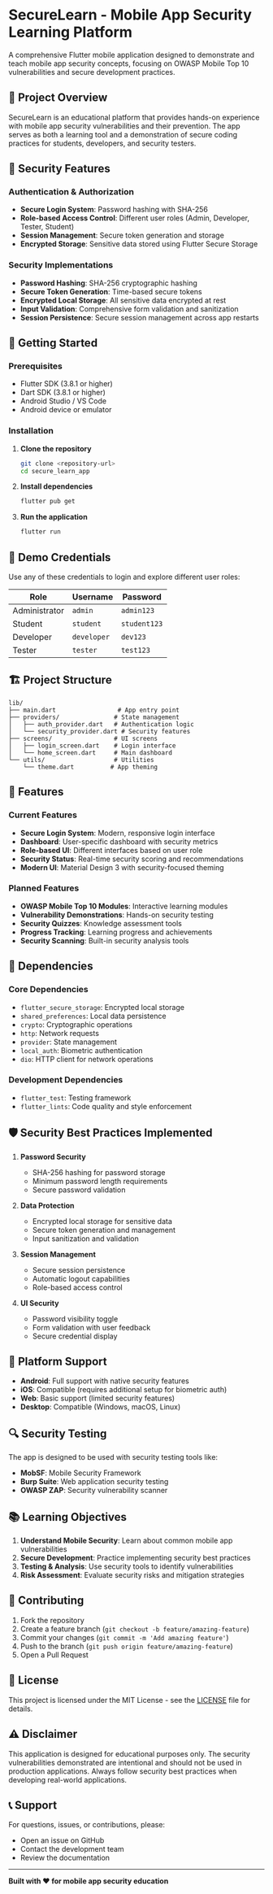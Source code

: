 # SecureLearn - Mobile App Security Learning Platform

A comprehensive Flutter mobile application designed to demonstrate and teach mobile app security concepts, focusing on OWASP Mobile Top 10 vulnerabilities and secure development practices.

## 🎯 Project Overview

SecureLearn is an educational platform that provides hands-on experience with mobile app security vulnerabilities and their prevention. The app serves as both a learning tool and a demonstration of secure coding practices for students, developers, and security testers.

## 🔐 Security Features

### Authentication & Authorization
- **Secure Login System**: Password hashing with SHA-256
- **Role-based Access Control**: Different user roles (Admin, Developer, Tester, Student)
- **Session Management**: Secure token generation and storage
- **Encrypted Storage**: Sensitive data stored using Flutter Secure Storage

### Security Implementations
- **Password Hashing**: SHA-256 cryptographic hashing
- **Secure Token Generation**: Time-based secure tokens
- **Encrypted Local Storage**: All sensitive data encrypted at rest
- **Input Validation**: Comprehensive form validation and sanitization
- **Session Persistence**: Secure session management across app restarts

## 🚀 Getting Started

### Prerequisites
- Flutter SDK (3.8.1 or higher)
- Dart SDK (3.8.1 or higher)
- Android Studio / VS Code
- Android device or emulator

### Installation

1. **Clone the repository**
   ```bash
   git clone <repository-url>
   cd secure_learn_app
   ```

2. **Install dependencies**
   ```bash
   flutter pub get
   ```

3. **Run the application**
   ```bash
   flutter run
   ```

## 👥 Demo Credentials

Use any of these credentials to login and explore different user roles:

| Role | Username | Password |
|------|----------|----------|
| Administrator | `admin` | `admin123` |
| Student | `student` | `student123` |
| Developer | `developer` | `dev123` |
| Tester | `tester` | `test123` |

## 🏗️ Project Structure

```
lib/
├── main.dart                 # App entry point
├── providers/               # State management
│   ├── auth_provider.dart   # Authentication logic
│   └── security_provider.dart # Security features
├── screens/                 # UI screens
│   ├── login_screen.dart    # Login interface
│   └── home_screen.dart     # Main dashboard
└── utils/                   # Utilities
    └── theme.dart          # App theming
```

## 🎨 Features

### Current Features
- **Secure Login System**: Modern, responsive login interface
- **Dashboard**: User-specific dashboard with security metrics
- **Role-based UI**: Different interfaces based on user role
- **Security Status**: Real-time security scoring and recommendations
- **Modern UI**: Material Design 3 with security-focused theming

### Planned Features
- **OWASP Mobile Top 10 Modules**: Interactive learning modules
- **Vulnerability Demonstrations**: Hands-on security testing
- **Security Quizzes**: Knowledge assessment tools
- **Progress Tracking**: Learning progress and achievements
- **Security Scanning**: Built-in security analysis tools

## 🔧 Dependencies

### Core Dependencies
- `flutter_secure_storage`: Encrypted local storage
- `shared_preferences`: Local data persistence
- `crypto`: Cryptographic operations
- `http`: Network requests
- `provider`: State management
- `local_auth`: Biometric authentication
- `dio`: HTTP client for network operations

### Development Dependencies
- `flutter_test`: Testing framework
- `flutter_lints`: Code quality and style enforcement

## 🛡️ Security Best Practices Implemented

1. **Password Security**
   - SHA-256 hashing for password storage
   - Minimum password length requirements
   - Secure password validation

2. **Data Protection**
   - Encrypted local storage for sensitive data
   - Secure token generation and management
   - Input sanitization and validation

3. **Session Management**
   - Secure session persistence
   - Automatic logout capabilities
   - Role-based access control

4. **UI Security**
   - Password visibility toggle
   - Form validation with user feedback
   - Secure credential display

## 📱 Platform Support

- **Android**: Full support with native security features
- **iOS**: Compatible (requires additional setup for biometric auth)
- **Web**: Basic support (limited security features)
- **Desktop**: Compatible (Windows, macOS, Linux)

## 🔍 Security Testing

The app is designed to be used with security testing tools like:
- **MobSF**: Mobile Security Framework
- **Burp Suite**: Web application security testing
- **OWASP ZAP**: Security vulnerability scanner

## 📚 Learning Objectives

1. **Understand Mobile Security**: Learn about common mobile app vulnerabilities
2. **Secure Development**: Practice implementing security best practices
3. **Testing & Analysis**: Use security tools to identify vulnerabilities
4. **Risk Assessment**: Evaluate security risks and mitigation strategies

## 🤝 Contributing

1. Fork the repository
2. Create a feature branch (`git checkout -b feature/amazing-feature`)
3. Commit your changes (`git commit -m 'Add amazing feature'`)
4. Push to the branch (`git push origin feature/amazing-feature`)
5. Open a Pull Request

## 📄 License

This project is licensed under the MIT License - see the [LICENSE](LICENSE) file for details.

## ⚠️ Disclaimer

This application is designed for educational purposes only. The security vulnerabilities demonstrated are intentional and should not be used in production applications. Always follow security best practices when developing real-world applications.

## 📞 Support

For questions, issues, or contributions, please:
- Open an issue on GitHub
- Contact the development team
- Review the documentation

---

**Built with ❤️ for mobile app security education**
